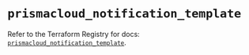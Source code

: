 # `prismacloud_notification_template`

Refer to the Terraform Registry for docs: [`prismacloud_notification_template`](https://registry.terraform.io/providers/paloaltonetworks/prismacloud/1.7.0/docs/resources/notification_template).
